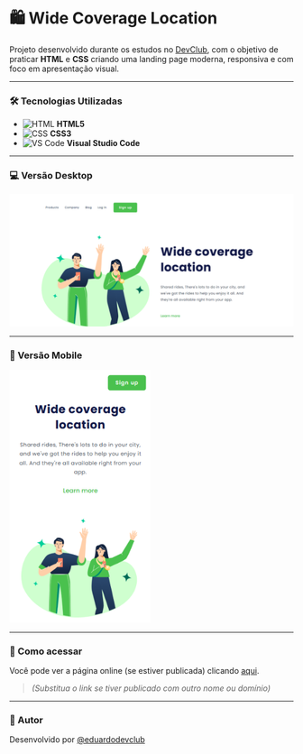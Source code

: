 # 🛍️ Wide Coverage Location

Projeto desenvolvido durante os estudos no [DevClub](https://rodolfomori.com.br/devclub), com o objetivo de praticar **HTML** e **CSS** criando uma landing page moderna, responsiva e com foco em apresentação visual.

---

### 🛠️ Tecnologias Utilizadas

- ![HTML](https://cdn-icons-png.flaticon.com/128/1051/1051277.png) **HTML5**
- ![CSS](https://cdn-icons-png.flaticon.com/128/16020/16020753.png) **CSS3**
- ![VS Code](https://img.icons8.com/?size=48&id=9OGIyU8hrxW5&format=png) **Visual Studio Code**

---

### 💻 Versão Desktop

<img src="https://github.com/eduardodevclub/Wide-coverage-location/blob/main/img/Wide%20Coverage%20Location%20Desktop.png?raw=true" alt="Versão Desktop" width="600"/>

---

### 📱 Versão Mobile

<img src="https://github.com/eduardodevclub/Wide-coverage-location/blob/main/img/Wide%20Coverage%20Location%20Mobile.png?raw=true" alt="Versão Mobile" width="250"/>

---

### 🚀 Como acessar

Você pode ver a página online (se estiver publicada) clicando [aqui](https://eduardodevclub.github.io/Wide-coverage-location/).  
> _(Substitua o link se tiver publicado com outro nome ou domínio)_

---

### 📌 Autor

Desenvolvido por [@eduardodevclub](https://github.com/eduardodevclub)
